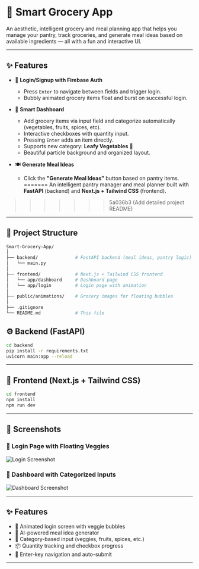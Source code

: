 # 🛒 Smart Grocery App

An aesthetic, intelligent grocery and meal planning app that helps you manage your pantry, track groceries, and generate meal ideas based on available ingredients — all with a fun and interactive UI.

---

## ✨ Features

- 🔐 **Login/Signup with Firebase Auth**
  - Press `Enter` to navigate between fields and trigger login.
  - Bubbly animated grocery items float and burst on successful login.

- 🧺 **Smart Dashboard**
  - Add grocery items via input field and categorize automatically (vegetables, fruits, spices, etc).
  - Interactive checkboxes with quantity input.
  - Pressing `Enter` adds an item directly.
  - Supports new category: **Leafy Vegetables** 🥬
  - Beautiful particle background and organized layout.

- 🍽️ **Generate Meal Ideas**
  - Click the **"Generate Meal Ideas"** button based on pantry items.
=======
An intelligent pantry manager and meal planner built with **FastAPI** (backend) and **Next.js + Tailwind CSS** (frontend).
>>>>>>> 5a036b3 (Add detailed project README)

---

## 📁 Project Structure


```bash
Smart-Grocery-App/
│
├── backend/              # FastAPI backend (meal ideas, pantry logic)
│   └── main.py
│
├── frontend/             # Next.js + Tailwind CSS frontend
│   └── app/dashboard     # Dashboard page
│   └── app/login         # Login page with animation
│
├── public/animations/    # Grocery images for floating bubbles
│
├── .gitignore
└── README.md             # This file
```


## ⚙️ Backend (FastAPI)

```bash
cd backend
pip install -r requirements.txt
uvicorn main:app --reload
```

---

## 🎨 Frontend (Next.js + Tailwind CSS)

```bash
cd frontend
npm install
npm run dev
```

---

## 📸 Screenshots

### 🔐 Login Page with Floating Veggies
![Login Screenshot](https://github.com/user-attachments/assets/ca0accdd-7c72-4b1a-8331-5fa17c295bb2)

### 🧾 Dashboard with Categorized Inputs
![Dashboard Screenshot](https://github.com/user-attachments/assets/be509feb-a54d-47ec-aaec-312bbb583ad3)

---

## ✨ Features

- 🥬 Animated login screen with veggie bubbles
- 🧠 AI-powered meal idea generator
- 📝 Category-based input (veggies, fruits, spices, etc.)
- 📦 Quantity tracking and checkbox progress
- 🔐 Enter-key navigation and auto-submit

---

